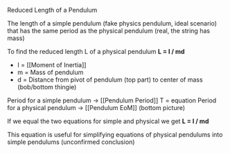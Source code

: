 Reduced Length of a Pendulum

The length of a simple pendulum (fake physics pendulum, ideal scenario) that has the same period as the physical pendulum (real, the string has mass)

To find the reduced length L of a physical pendulum
**L = I / md**
- I = [[Moment of Inertia]]
- m = Mass of pendulum
- d = Distance from pivot of pendulum (top part) to center of mass (bob/bottom thingie)

Period for a simple pendulum -> [[Pendulum Period]] T = equation
Period for a physical pendulum -> [[Pendulum EoM]] (bottom picture)

If we equal the two equations for simple and physical we get **L = I / md**

This equation is useful for simplifying equations of physical pendulums into simple pendulums (unconfirmed conclusion)